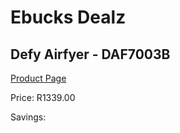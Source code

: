 
# Ebucks Dealz
## Defy Airfyer - DAF7003B
[Product Page](https://www.ebucks.com/web/shop/productSelected.do?prodId=1232616724&catId=1239140260)

Price: R1339.00

Savings: 


	